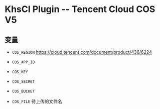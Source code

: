 # KhsCI Plugin -- Tencent Cloud COS V5

## 变量

* `COS_REGION` https://cloud.tencent.com/document/product/436/6224

* `COS_APP_ID`

* `COS_KEY`

* `COS_SECRET`

* `COS_BUCKET`

* `COS_FILE` 待上传的文件名
